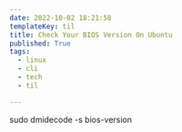 ```yaml
---
date: 2022-10-02 18:21:58
templateKey: til
title: Check Your BIOS Version On Ubuntu
published: True
tags:
  - linux
  - cli
  - tech
  - til

---
```


sudo dmidecode -s bios-version
